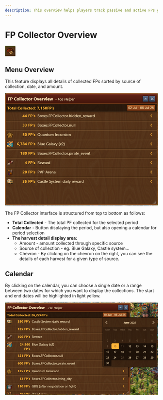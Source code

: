 ```yaml
---
description: This overview helps players track passive and active FPs gains over time. 
---
```


# FP Collector Overview

![Icon](./.images/icon.png)

## Menu Overview

This feature displays all details of collected FPs sorted by source of collection, date, and amount.

![FP Collector screen](./.images/menu-layout.png)

The FP Collector interface is structured from top to bottom as follows:
- **Total Collected** - The total PF collected for the selected period
- **Calendar** - Button displaying the period, but also opening a calendar for period selection
- **The harvest detail display area:**
  - Amount - amount collected through specific source
  - Source of collection - eg. Blue Galaxy, Castle system...
  - Chevron  - By clicking on the chevron on the right, you can see the details of each harvest for a given type of source.
 
## Calendar

By clicking on the calendar, you can choose a single date or a range between two dates for which you want to display the collections.
The start and end dates will be highlighted in light yellow.

![Calendar selection](./.images/calendar-config.png)

